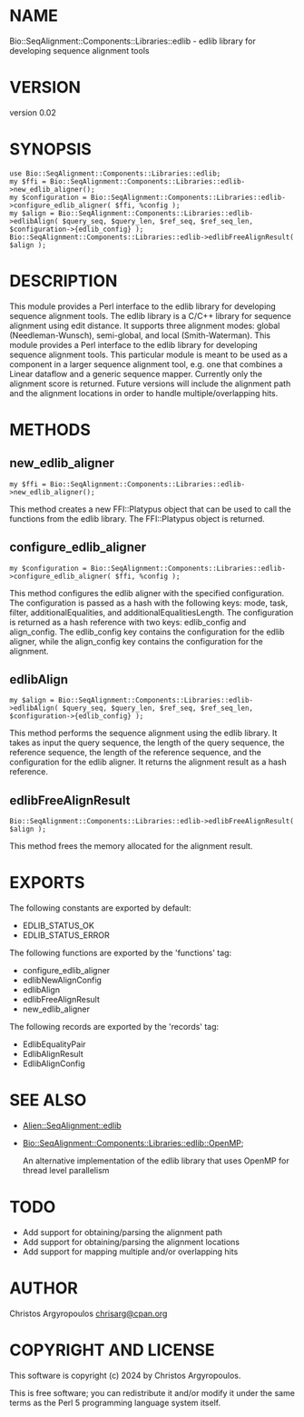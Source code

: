 # NAME

Bio::SeqAlignment::Components::Libraries::edlib - edlib library for developing sequence alignment tools

# VERSION

version 0.02

# SYNOPSIS

    use Bio::SeqAlignment::Components::Libraries::edlib;
    my $ffi = Bio::SeqAlignment::Components::Libraries::edlib->new_edlib_aligner();
    my $configuration = Bio::SeqAlignment::Components::Libraries::edlib->configure_edlib_aligner( $ffi, %config );
    my $align = Bio::SeqAlignment::Components::Libraries::edlib->edlibAlign( $query_seq, $query_len, $ref_seq, $ref_seq_len, $configuration->{edlib_config} );
    Bio::SeqAlignment::Components::Libraries::edlib->edlibFreeAlignResult( $align );

# DESCRIPTION

This module provides a Perl interface to the edlib library for developing sequence
alignment tools. The edlib library is a C/C++ library for sequence alignment using 
edit distance. It supports three alignment modes: global (Needleman-Wunsch), 
semi-global, and local (Smith-Waterman). 
This module provides a Perl interface to the edlib library for developing sequence
alignment tools. This particular module is meant to be used as a component in a
larger sequence alignment tool, e.g. one that combines a Linear dataflow and a 
generic sequence mapper. Currently only the alignment score is returned. 
Future versions will include the alignment path and the alignment locations in 
order to handle multiple/overlapping hits.

# METHODS

## new\_edlib\_aligner

    my $ffi = Bio::SeqAlignment::Components::Libraries::edlib->new_edlib_aligner();

This method creates a new FFI::Platypus object that can be used to call the functions
from the edlib library. The FFI::Platypus object is returned.

## configure\_edlib\_aligner

    my $configuration = Bio::SeqAlignment::Components::Libraries::edlib->configure_edlib_aligner( $ffi, %config );

This method configures the edlib aligner with the specified configuration. The configuration
is passed as a hash with the following keys: mode, task, filter, additionalEqualities, and
additionalEqualitiesLength. The configuration is returned as a hash reference with two keys:
edlib\_config and align\_config. The edlib\_config key contains the configuration for the edlib
aligner, while the align\_config key contains the configuration for the alignment.

## edlibAlign

    my $align = Bio::SeqAlignment::Components::Libraries::edlib->edlibAlign( $query_seq, $query_len, $ref_seq, $ref_seq_len, $configuration->{edlib_config} );

This method performs the sequence alignment using the edlib library. It takes as input the
query sequence, the length of the query sequence, the reference sequence, the length of the
reference sequence, and the configuration for the edlib aligner. It returns the alignment
result as a hash reference.

## edlibFreeAlignResult

    Bio::SeqAlignment::Components::Libraries::edlib->edlibFreeAlignResult( $align );

This method frees the memory allocated for the alignment result.

# EXPORTS

The following constants are exported by default:

- EDLIB\_STATUS\_OK
- EDLIB\_STATUS\_ERROR

The following functions are exported by the 'functions' tag:

- configure\_edlib\_aligner
- edlibNewAlignConfig
- edlibAlign
- edlibFreeAlignResult
- new\_edlib\_aligner

The following records are exported by the 'records' tag:

- EdlibEqualityPair
- EdlibAlignResult
- EdlibAlignConfig

# SEE ALSO

- [Alien::SeqAlignment::edlib](https://metacpan.org/pod/Alien%3A%3ASeqAlignment%3A%3Aedlib)
- [Bio::SeqAlignment::Components::Libraries::edlib::OpenMP](https://metacpan.org/pod/Bio::SeqAlignment::Components::Libraries::edlib::OpenMP);

    An alternative implementation of the edlib library that uses OpenMP for thread level parallelism

# TODO

- Add support for obtaining/parsing the alignment path
- Add support for obtaining/parsing the alignment locations
- Add support for mapping multiple and/or overlapping hits

# AUTHOR

Christos Argyropoulos <chrisarg@cpan.org>

# COPYRIGHT AND LICENSE

This software is copyright (c) 2024 by Christos Argyropoulos.

This is free software; you can redistribute it and/or modify it under
the same terms as the Perl 5 programming language system itself.
